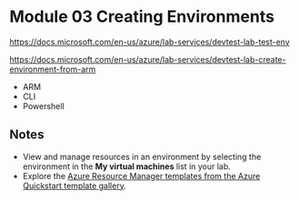 # Module 03 Creating Environments

https://docs.microsoft.com/en-us/azure/lab-services/devtest-lab-test-env

https://docs.microsoft.com/en-us/azure/lab-services/devtest-lab-create-environment-from-arm
- ARM
- CLI
- Powershell




## Notes
- View and manage resources in an environment by selecting the environment in the **My virtual machines** list in your lab. 
- Explore the [Azure Resource Manager templates from the Azure Quickstart template gallery](https://github.com/Azure/azure-quickstart-templates).